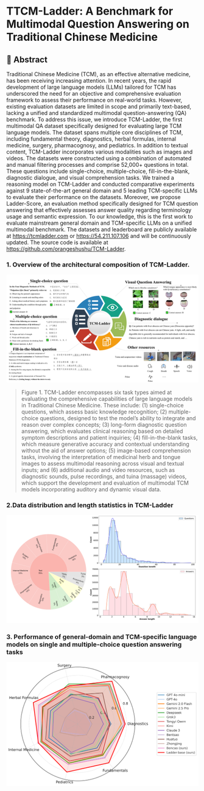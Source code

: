 # TTCM-Ladder: A Benchmark for Multimodal Question Answering on Traditional Chinese Medicine

## 📌 Abstract

Traditional Chinese Medicine (TCM), as an effective alternative medicine, has been receiving increasing attention. In recent years, the rapid development of large language models (LLMs) tailored for TCM has underscored the need for an objective and comprehensive evaluation framework to assess their performance on real-world tasks. However, existing evaluation datasets are limited in scope and primarily text-based, lacking a unified and standardized multimodal question-answering (QA) benchmark. To address this issue, we introduce TCM-Ladder, the first multimodal QA dataset specifically designed for evaluating large TCM language models. The dataset spans multiple core disciplines of TCM, including fundamental theory, diagnostics, herbal formulas, internal medicine, surgery, pharmacognosy, and pediatrics. In addition to textual content, TCM-Ladder incorporates various modalities such as images and videos. The datasets were constructed using a combination of automated and manual filtering processes and comprise 52,000+ questions in total. These questions include single-choice, multiple-choice, fill-in-the-blank, diagnostic dialogue, and visual comprehension tasks. We trained a reasoning model on TCM-Ladder and conducted comparative experiments against 9 state-of-the-art general domain and 5 leading TCM-specific LLMs to evaluate their performance on the datasets. Moreover, we propose Ladder-Score, an evaluation method specifically designed for TCM question answering that effectively assesses answer quality regarding terminology usage and semantic expression. To our knowledge, this is the first work to evaluate mainstream general domain and TCM-specific LLMs on a unified multimodal benchmark. The datasets and leaderboard are publicly available at https://tcmladder.com or https://54.211.107.106 and will be continuously updated. The source code is available at https://github.com/orangeshushu/TCM-Ladder.

### 1. Overview of the architectural composition of TCM-Ladder.
 
![figure1](https://github.com/orangeshushu/TCM-Ladder/blob/main/Figures/Figure%201.jpg)

> Figure 1.  TCM-Ladder encompasses six task types aimed at evaluating the comprehensive capabilities of large language models in Traditional Chinese Medicine. These include: (1) single-choice questions, which assess basic knowledge recognition; (2) multiple-choice questions, designed to test the model’s ability to integrate and reason over complex concepts; (3) long-form diagnostic question answering, which evaluates clinical reasoning based on detailed symptom descriptions and patient inquiries; (4) fill-in-the-blank tasks, which measure generative accuracy and contextual understanding without the aid of answer options; (5) image-based comprehension tasks, involving the interpretation of medicinal herb and tongue images to assess multimodal reasoning across visual and textual inputs; and (6) additional audio and video resources, such as diagnostic sounds, pulse recordings, and tuina (massage) videos, which support the development and evaluation of multimodal TCM models incorporating auditory and dynamic visual data.


### 2.Data distribution and length statistics in TCM-Ladder

![distribution](https://github.com/orangeshushu/TCM-Ladder/blob/main/Figures/Figure%202.jpg)

### 3. Performance of general-domain and TCM-specific language models on single and multiple-choice question answering tasks

![Performance](https://github.com/orangeshushu/TCM-Ladder/blob/main/Figures/Figure%203.png)



